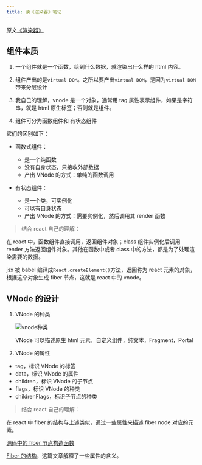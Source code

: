 ```yaml
---
title: 读《渲染器》笔记
---
```


原文[《渲染器》](http://hcysun.me/vue-design/zh/)

## 组件本质

1. 一个组件就是一个函数，给到什么数据，就渲染出什么样的 html 内容。

2. 组件产出的是`virtual DOM`。之所以要产出`virtual DOM`，是因为`virtual DOM`带来分层设计

3. 我自己的理解，vnode 是一个对象，通常用 tag 属性表示组件，如果是字符串，就是 html 原生标签；否则就是组件。

4. 组件可分为函数组件和 有状态组件

它们的区别如下：

- 函数式组件：

  - 是一个纯函数
  - 没有自身状态，只接收外部数据
  - 产出 VNode 的方式：单纯的函数调用

- 有状态组件：

  - 是一个类，可实例化
  - 可以有自身状态
  - 产出 VNode 的方式：需要实例化，然后调用其 render 函数

> 结合 react 自己的理解：

在 react 中，函数组件直接调用，返回组件对象；class 组件实例化后调用 render 方法返回组件对象。其他在函数中或者 class 中的方法，都是为了处理渲染需要的数据。

jsx 被 babel 编译成`React.createElement()`方法，返回称为 react 元素的对象，根据这个对象生成 fiber 节点，这就是 react 中的 vnode。

## VNode 的设计

1. VNode 的种类

   ![vnode种类](http://hcysun.me/vue-design/assets/img/vnode-types.7d99313d.png)

   VNode 可以描述原生 html 元素，自定义组件，纯文本，Fragment，Portal

2. VNode 的属性

- tag，标识 VNode 的标签
- data，标识 VNode 的属性
- children，标识 VNode 的子节点
- flags，标识 VNode 的种类
- childrenFlags，标识子节点的种类

> 结合 react 自己的理解：

在 react 中 fiber 的结构与上述类似，通过一些属性来描述 fiber node 对应的元素。

[源码中的 fiber 节点构造函数](https://github.com/facebook/react/blob/master/packages/react-reconciler/src/ReactFiber.new.js#L110)

[Fiber 的结构](https://react.iamkasong.com/process/fiber.html#fiber%E7%9A%84%E7%BB%93%E6%9E%84)，这篇文章解释了一些属性的含义。
